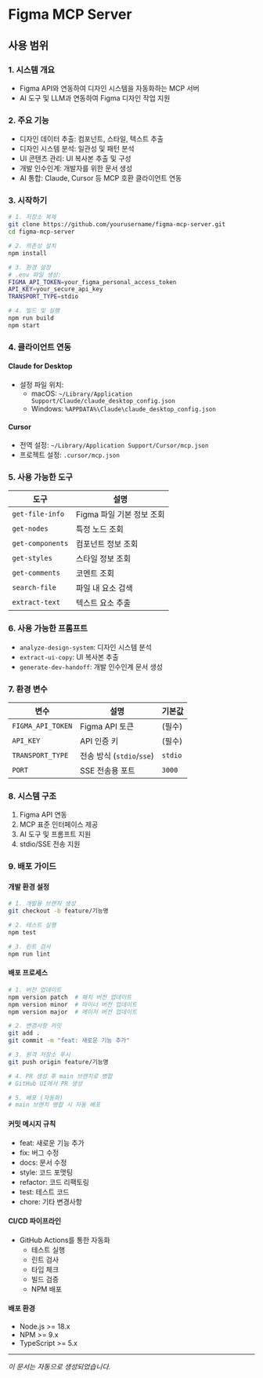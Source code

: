 # Figma MCP Server

## 사용 범위

### 1. 시스템 개요

- Figma API와 연동하여 디자인 시스템을 자동화하는 MCP 서버
- AI 도구 및 LLM과 연동하여 Figma 디자인 작업 지원

### 2. 주요 기능

- 디자인 데이터 추출: 컴포넌트, 스타일, 텍스트 추출
- 디자인 시스템 분석: 일관성 및 패턴 분석
- UI 콘텐츠 관리: UI 복사본 추출 및 구성
- 개발 인수인계: 개발자를 위한 문서 생성
- AI 통합: Claude, Cursor 등 MCP 호환 클라이언트 연동

### 3. 시작하기

```bash
# 1. 저장소 복제
git clone https://github.com/yourusername/figma-mcp-server.git
cd figma-mcp-server

# 2. 의존성 설치
npm install

# 3. 환경 설정
# .env 파일 생성:
FIGMA_API_TOKEN=your_figma_personal_access_token
API_KEY=your_secure_api_key
TRANSPORT_TYPE=stdio

# 4. 빌드 및 실행
npm run build
npm start
```

### 4. 클라이언트 연동

#### Claude for Desktop

- 설정 파일 위치:
  - macOS: `~/Library/Application Support/Claude/claude_desktop_config.json`
  - Windows: `%APPDATA%\Claude\claude_desktop_config.json`

#### Cursor

- 전역 설정: `~/Library/Application Support/Cursor/mcp.json`
- 프로젝트 설정: `.cursor/mcp.json`

### 5. 사용 가능한 도구

| 도구             | 설명                      |
| ---------------- | ------------------------- |
| `get-file-info`  | Figma 파일 기본 정보 조회 |
| `get-nodes`      | 특정 노드 조회            |
| `get-components` | 컴포넌트 정보 조회        |
| `get-styles`     | 스타일 정보 조회          |
| `get-comments`   | 코멘트 조회               |
| `search-file`    | 파일 내 요소 검색         |
| `extract-text`   | 텍스트 요소 추출          |

### 6. 사용 가능한 프롬프트

- `analyze-design-system`: 디자인 시스템 분석
- `extract-ui-copy`: UI 복사본 추출
- `generate-dev-handoff`: 개발 인수인계 문서 생성

### 7. 환경 변수

| 변수              | 설명                      | 기본값  |
| ----------------- | ------------------------- | ------- |
| `FIGMA_API_TOKEN` | Figma API 토큰            | (필수)  |
| `API_KEY`         | API 인증 키               | (필수)  |
| `TRANSPORT_TYPE`  | 전송 방식 (`stdio`/`sse`) | `stdio` |
| `PORT`            | SSE 전송용 포트           | `3000`  |

### 8. 시스템 구조

1. Figma API 연동
2. MCP 표준 인터페이스 제공
3. AI 도구 및 프롬프트 지원
4. stdio/SSE 전송 지원

### 9. 배포 가이드

#### 개발 환경 설정

```bash
# 1. 개발용 브랜치 생성
git checkout -b feature/기능명

# 2. 테스트 실행
npm test

# 3. 린트 검사
npm run lint
```

#### 배포 프로세스

```bash
# 1. 버전 업데이트
npm version patch  # 패치 버전 업데이트
npm version minor  # 마이너 버전 업데이트
npm version major  # 메이저 버전 업데이트

# 2. 변경사항 커밋
git add .
git commit -m "feat: 새로운 기능 추가"

# 3. 원격 저장소 푸시
git push origin feature/기능명

# 4. PR 생성 후 main 브랜치로 병합
# GitHub UI에서 PR 생성

# 5. 배포 (자동화)
# main 브랜치 병합 시 자동 배포
```

#### 커밋 메시지 규칙

- feat: 새로운 기능 추가
- fix: 버그 수정
- docs: 문서 수정
- style: 코드 포맷팅
- refactor: 코드 리팩토링
- test: 테스트 코드
- chore: 기타 변경사항

#### CI/CD 파이프라인

- GitHub Actions를 통한 자동화
  - 테스트 실행
  - 린트 검사
  - 타입 체크
  - 빌드 검증
  - NPM 배포

#### 배포 환경

- Node.js >= 18.x
- NPM >= 9.x
- TypeScript >= 5.x

---

_이 문서는 자동으로 생성되었습니다._
